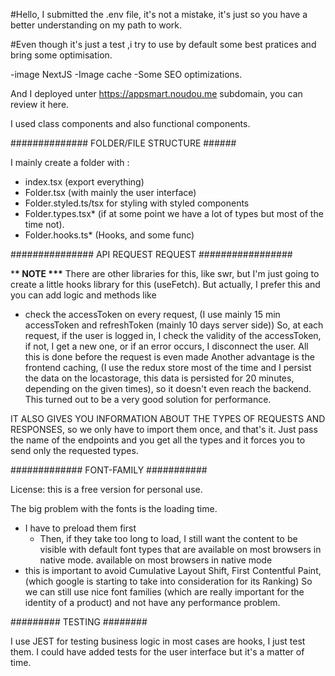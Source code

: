 #Hello,
I submitted the .env file, it's not a mistake, it's just so you have a better understanding on my path to work.

#Even though it's just a test ,i try to use by default some best pratices and bring some optimisation.

-image NextJS
-Image cache
-Some SEO optimizations.

And I deployed unter https://appsmart.noudou.me subdomain, you can review it here.

I used class components and also functional components.

############## FOLDER/FILE STRUCTURE ######

I mainly create a folder with :

- index.tsx (export everything)
- Folder.tsx (with mainly the user interface)
- Folder.styled.ts/tsx for styling with styled components
- Folder.types.tsx\* (if at some point we have a lot of types but most of the time not).
- Folder.hooks.ts\* (Hooks, and some func)

############### API REQUEST REQUEST #################

\***\* NOTE \*\*\***
There are other libraries for this, like swr, but I'm just going to create a little hooks library for this (useFetch).
But actually, I prefer this and you can add logic and methods like

- check the accessToken on every request, (I use mainly 15 min accessToken and refreshToken (mainly 10 days server side))
  So, at each request, if the user is logged in, I check the validity of the accessToken, if not, I get a new one, or if an error occurs, I disconnect the user.
  All this is done before the request is even made
  Another advantage is the frontend caching, (I use the redux store most of the time and I persist the data on the locastorage, this data is persisted for 20 minutes, depending on the given times), so it doesn't even reach the backend.
  This turned out to be a very good solution for performance.

IT ALSO GIVES YOU INFORMATION ABOUT THE TYPES OF REQUESTS AND RESPONSES, so we only have to import them once, and that's it.
Just pass the name of the endpoints and you get all the types and it forces you to send only the requested types.

############# FONT-FAMILY ###########

License: this is a free version for personal use.

The big problem with the fonts is the loading time.

- I have to preload them first
  - Then, if they take too long to load, I still want the content to be visible with default font types that are available on most browsers in native mode. available on most browsers in native mode
- this is important to avoid Cumulative Layout Shift, First Contentful Paint, (which google is starting to take into consideration for its Ranking)
  So we can still use nice font families (which are really important for the identity of a product) and not have any performance problem.

######### TESTING ########

I use JEST for testing
business logic in most cases are hooks,
I just test them.
I could have added tests for the user interface but it's a matter of time.
